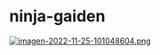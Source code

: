 # ninja-gaiden
[![imagen-2022-11-25-101048604.png](https://i.postimg.cc/90zkgyf2/imagen-2022-11-25-101048604.png)](https://postimg.cc/V0Q4drMZ)

